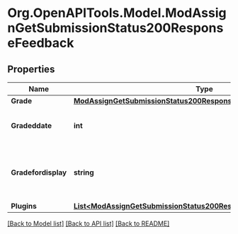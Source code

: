 # Org.OpenAPITools.Model.ModAssignGetSubmissionStatus200ResponseFeedback

## Properties

Name | Type | Description | Notes
------------ | ------------- | ------------- | -------------
**Grade** | [**ModAssignGetSubmissionStatus200ResponseFeedbackGrade**](ModAssignGetSubmissionStatus200ResponseFeedbackGrade.md) |  | [optional] 
**Gradeddate** | **int** | The date the user was graded. | [default to null]
**Gradefordisplay** | **string** | Grade rendered into a format suitable for display. | [default to "null"]
**Plugins** | [**List&lt;ModAssignGetSubmissionStatus200ResponseFeedbackPluginsInner&gt;**](ModAssignGetSubmissionStatus200ResponseFeedbackPluginsInner.md) |  | [optional] 

[[Back to Model list]](../README.md#documentation-for-models) [[Back to API list]](../README.md#documentation-for-api-endpoints) [[Back to README]](../README.md)

